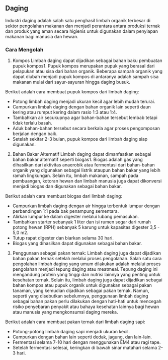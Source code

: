 ## Daging 
Industri daging adalah salah satu penghasil limbah organik terbesar di sektor pengolahan makanan dan menjadi perantara antara produksi ternak dan produk yang aman secara higienis untuk digunakan dalam penyiapan makanan bagi manusia dan hewan.

### Cara Mengolah
1. Kompos
Limbah daging dapat dijadikan sebagai bahan baku pembuatan pupuk kompos1. Pupuk kompos merupakan pupuk yang berasal dari pelapukan atau sisa dari bahan organik. Beberapa sampah organik yang dapat diubah menjadi pupuk kompos di antaranya adalah sampah sisa makanan mulai dari sayur-sayuran hingga daging busuk.

Berikut adalah cara membuat pupuk kompos dari limbah daging:
- Potong limbah daging menjadi ukuran kecil agar lebih mudah terurai.
- Campurkan limbah daging dengan bahan organik lain seperti daun kering atau rumput kering dalam rasio 1:3 atau 1:4.
- Tambahkan air secukupnya agar bahan-bahan tersebut lembab tetapi tidak terlalu basah.
- Aduk bahan-bahan tersebut secara berkala agar proses pengomposan berjalan dengan baik.
- Setelah sekitar 2-3 bulan, pupuk kompos dari limbah daging siap digunakan.

2. Bahan Bakar Alternatif
Limbah daging dapat dimanfaatkan sebagai bahan bakar alternatif seperti biogas1. Biogas adalah gas yang dihasilkan dari aktivitas anaerobik atau fermentasi dari bahan-bahan organik yang digunakan sebagai listrik ataupun bahan bakar yang lebih ramah lingkungan. Selain itu, limbah makanan, sampah pada pembuangan, kotoran hewan dan limbah manusia juga dapat dikonversi menjadi biogas dan digunakan sebagai bahan bakar.

Berikut adalah cara membuat biogas dari limbah daging:
- Campurkan limbah daging dengan air hingga terbentuk lumpur dengan perbandingan 1:1 pada bak penampung sementara.
- Alirkan lumpur ke dalam digester melalui lubang pemasukan.
- Tambahkan starter sebanyak 1 liter dan isi rumen segar dari rumah potong hewan (RPH) sebanyak 5 karung untuk kapasitas digester 3,5 - 5,0 m2.
- Tutup rapat digester dan biarkan selama 30 hari.
- Biogas yang dihasilkan dapat digunakan sebagai bahan bakar.

3. Penggunaan sebagai pakan ternak:
Limbah daging juga dapat dijadikan bahan pakan ternak setelah melalui proses pengolahan. Salah satu cara pengolahan limbah daging yang umum dilakukan adalah melalui proses pengolahan menjadi tepung daging atau meatmeal. Tepung daging ini mengandung protein yang tinggi dan nutrisi lainnya yang penting untuk kesehatan ternak. Selain itu, limbah daging juga dapat dijadikan sebagai bahan kompos atau pupuk organik untuk digunakan sebagai pakan tanaman, yang kemudian dijadikan sebagai pakan ternak. Namun, seperti yang disebutkan sebelumnya, penggunaan limbah daging sebagai bahan pakan perlu dilakukan dengan hati-hati untuk mencegah risiko penyebaran penyakit atau bahaya kesehatan lainnya bagi hewan atau manusia yang mengkonsumsi daging mereka.

Berikut adalah cara membuat pakan ternak dari limbah daging sapi:
- Potong-potong limbah daging sapi menjadi ukuran kecil.
- Campurkan dengan bahan lain seperti dedak, jagung, dan lain-lain.
- Fermentasi selama 7-10 hari dengan menggunakan EM4 atau ragi tape.
- Setelah fermentasi selesai, keringkan di bawah sinar matahari selama 2-3 hari.
